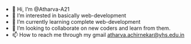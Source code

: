 - 👋 Hi, I’m @Atharva-A21
- 👀 I’m interested in basically web-development
- 🌱 I’m currently learning complete web-development
- 💞️ I’m looking to collaborate on new coders and learn from them.
- 📫 How to reach me through my gmail atharva.achirnekar@yhs.edu.in

<!---
Atharva-A21/Atharva-A21 is a ✨ special ✨ repository because its `README.md` (this file) appears on your GitHub profile.
You can click the Preview link to take a look at your changes.
--->
